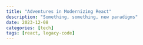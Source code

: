 ```yaml
---
title: "Adventures in Modernizing React"
description: "Something, something, new paradigms"
date: 2023-12-08
categories: [tech]
tags: [react, legacy-code]
---
```



